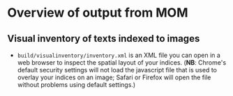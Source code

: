 # Overview of output from MOM #

## Visual inventory of texts indexed to images ##

- `build/visualinventory/inventory.xml` is an XML file you can open in a web browser to inspect the spatial layout of your indices.  (**NB**: Chrome's default security settings will not load the javascript file that is used to overlay your indices on an image;  Safari or Firefox will open the file without problems using default settings.)